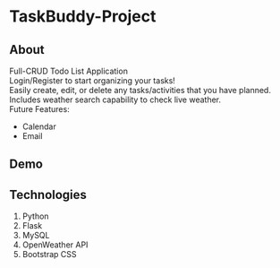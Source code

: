 # TaskBuddy-Project

## About

Full-CRUD Todo List Application <br/>
Login/Register to start organizing your tasks! <br/>
Easily create, edit, or delete any tasks/activities that you have planned. Includes weather search capability to check live weather. <br/>
Future Features:
  - Calendar
  - Email

## Demo

## Technologies

1. Python
2. Flask
3. MySQL
4. OpenWeather API
5. Bootstrap CSS
